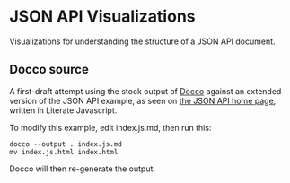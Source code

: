 # JSON API Visualizations

Visualizations for understanding the structure of a JSON API document.

## Docco source

A first-draft attempt using the stock output of [Docco] against an extended
version of the JSON API example, as seen on [the JSON API home page][home],
written in Literate Javascript.

To modify this example, edit index.js.md, then run this:

    docco --output . index.js.md
    mv index.js.html index.html

Docco will then re-generate the output.

[Docco]: http://jashkenas.github.io/docco/
[home]: http://jsonapi.org/
